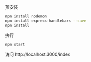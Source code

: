 预安装

```BASH
npm install nodemon
npm install express-handlebars --save
npm install
```

执行

```bash
npm start
```

访问  http://localhost:3000/index 



